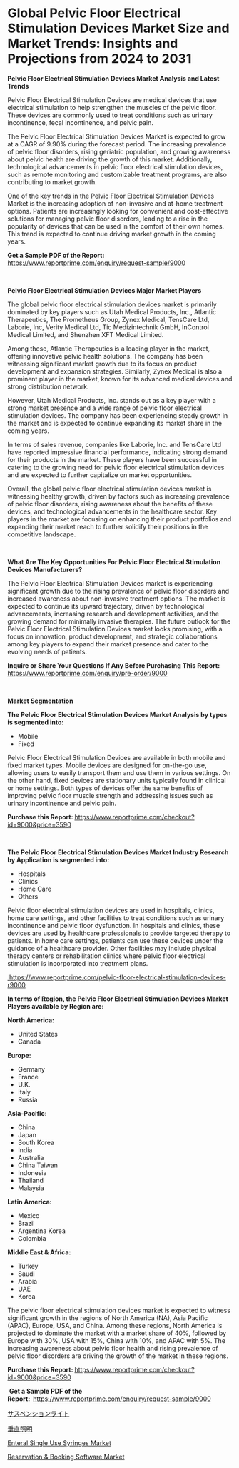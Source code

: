<p><h1>Global Pelvic Floor Electrical Stimulation Devices Market Size and Market Trends: Insights and Projections from 2024 to 2031</h1></p><p><strong>Pelvic Floor Electrical Stimulation Devices Market Analysis and Latest Trends</strong></p>
<p><p>Pelvic Floor Electrical Stimulation Devices are medical devices that use electrical stimulation to help strengthen the muscles of the pelvic floor. These devices are commonly used to treat conditions such as urinary incontinence, fecal incontinence, and pelvic pain.</p><p>The Pelvic Floor Electrical Stimulation Devices Market is expected to grow at a CAGR of 9.90% during the forecast period. The increasing prevalence of pelvic floor disorders, rising geriatric population, and growing awareness about pelvic health are driving the growth of this market. Additionally, technological advancements in pelvic floor electrical stimulation devices, such as remote monitoring and customizable treatment programs, are also contributing to market growth.</p><p>One of the key trends in the Pelvic Floor Electrical Stimulation Devices Market is the increasing adoption of non-invasive and at-home treatment options. Patients are increasingly looking for convenient and cost-effective solutions for managing pelvic floor disorders, leading to a rise in the popularity of devices that can be used in the comfort of their own homes. This trend is expected to continue driving market growth in the coming years.</p></p>
<p><strong>Get a Sample PDF of the Report:&nbsp;</strong> <a href="https://www.reportprime.com/enquiry/request-sample/9000">https://www.reportprime.com/enquiry/request-sample/9000</a></p>
<p>&nbsp;</p>
<p><strong>Pelvic Floor Electrical Stimulation Devices Major Market Players</strong></p>
<p><p>The global pelvic floor electrical stimulation devices market is primarily dominated by key players such as Utah Medical Products, Inc., Atlantic Therapeutics, The Prometheus Group, Zynex Medical, TensCare Ltd, Laborie, Inc, Verity Medical Ltd, Tic Medizintechnik GmbH, InControl Medical Limited, and Shenzhen XFT Medical Limited. </p><p>Among these, Atlantic Therapeutics is a leading player in the market, offering innovative pelvic health solutions. The company has been witnessing significant market growth due to its focus on product development and expansion strategies. Similarly, Zynex Medical is also a prominent player in the market, known for its advanced medical devices and strong distribution network. </p><p>However, Utah Medical Products, Inc. stands out as a key player with a strong market presence and a wide range of pelvic floor electrical stimulation devices. The company has been experiencing steady growth in the market and is expected to continue expanding its market share in the coming years.</p><p>In terms of sales revenue, companies like Laborie, Inc. and TensCare Ltd have reported impressive financial performance, indicating strong demand for their products in the market. These players have been successful in catering to the growing need for pelvic floor electrical stimulation devices and are expected to further capitalize on market opportunities.</p><p>Overall, the global pelvic floor electrical stimulation devices market is witnessing healthy growth, driven by factors such as increasing prevalence of pelvic floor disorders, rising awareness about the benefits of these devices, and technological advancements in the healthcare sector. Key players in the market are focusing on enhancing their product portfolios and expanding their market reach to further solidify their positions in the competitive landscape.</p></p>
<p>&nbsp;</p>
<p><strong>What Are The Key Opportunities For Pelvic Floor Electrical Stimulation Devices Manufacturers?</strong></p>
<p><p>The Pelvic Floor Electrical Stimulation Devices market is experiencing significant growth due to the rising prevalence of pelvic floor disorders and increased awareness about non-invasive treatment options. The market is expected to continue its upward trajectory, driven by technological advancements, increasing research and development activities, and the growing demand for minimally invasive therapies. The future outlook for the Pelvic Floor Electrical Stimulation Devices market looks promising, with a focus on innovation, product development, and strategic collaborations among key players to expand their market presence and cater to the evolving needs of patients.</p></p>
<p><strong>Inquire or Share Your Questions If Any Before Purchasing This Report:</strong> <a href="https://www.reportprime.com/enquiry/pre-order/9000">https://www.reportprime.com/enquiry/pre-order/9000</a></p>
<p>&nbsp;</p>
<p><strong>Market Segmentation</strong></p>
<p><strong>The Pelvic Floor Electrical Stimulation Devices Market Analysis by types is segmented into:</strong></p>
<p><ul><li>Mobile</li><li>Fixed</li></ul></p>
<p><p>Pelvic Floor Electrical Stimulation Devices are available in both mobile and fixed market types. Mobile devices are designed for on-the-go use, allowing users to easily transport them and use them in various settings. On the other hand, fixed devices are stationary units typically found in clinical or home settings. Both types of devices offer the same benefits of improving pelvic floor muscle strength and addressing issues such as urinary incontinence and pelvic pain.</p></p>
<p><strong>Purchase this Report:&nbsp;</strong><a href="https://www.reportprime.com/checkout?id=9000&price=3590">https://www.reportprime.com/checkout?id=9000&price=3590</a></p>
<p>&nbsp;</p>
<p><strong>The Pelvic Floor Electrical Stimulation Devices Market Industry Research by Application is segmented into:</strong></p>
<p><ul><li>Hospitals</li><li>Clinics</li><li>Home Care</li><li>Others</li></ul></p>
<p><p>Pelvic floor electrical stimulation devices are used in hospitals, clinics, home care settings, and other facilities to treat conditions such as urinary incontinence and pelvic floor dysfunction. In hospitals and clinics, these devices are used by healthcare professionals to provide targeted therapy to patients. In home care settings, patients can use these devices under the guidance of a healthcare provider. Other facilities may include physical therapy centers or rehabilitation clinics where pelvic floor electrical stimulation is incorporated into treatment plans.</p></p>
<p><a href="https://www.reportprime.com/pelvic-floor-electrical-stimulation-devices-r9000">&nbsp;https://www.reportprime.com/pelvic-floor-electrical-stimulation-devices-r9000</a></p>
<p><strong>In terms of Region, the Pelvic Floor Electrical Stimulation Devices Market Players available by Region are:</strong></p>
<p>
    <p> <strong> North America: </strong>
        <ul>
            <li>United States</li>
            <li>Canada</li>
        </ul>
        </p> 
    <p> <strong> Europe: </strong>
        <ul>
            <li>Germany</li>
            <li>France</li>
            <li>U.K.</li>
            <li>Italy</li>
            <li>Russia</li>
        </ul>
        </p> 
    <p> <strong> Asia-Pacific: </strong>
        <ul>
            <li>China</li>
            <li>Japan</li>
            <li>South Korea</li>
            <li>India</li>
            <li>Australia</li>
            <li>China Taiwan</li>
            <li>Indonesia</li>
            <li>Thailand</li>
            <li>Malaysia</li>
        </ul>
        </p> 
    <p> <strong> Latin America: </strong>
        <ul>
            <li>Mexico</li>
            <li>Brazil</li>
            <li>Argentina Korea</li>
            <li>Colombia</li>
        </ul>
        </p> 
    <p> <strong> Middle East & Africa: </strong>
        <ul>
            <li>Turkey</li>
            <li>Saudi</li>
            <li>Arabia</li>
            <li>UAE</li>
            <li>Korea</li>
        </ul>
    </p>
    </p>
<p><p>The pelvic floor electrical stimulation devices market is expected to witness significant growth in the regions of North America (NA), Asia Pacific (APAC), Europe, USA, and China. Among these regions, North America is projected to dominate the market with a market share of 40%, followed by Europe with 30%, USA with 15%, China with 10%, and APAC with 5%. The increasing awareness about pelvic floor health and rising prevalence of pelvic floor disorders are driving the growth of the market in these regions.</p></p>
<p><strong>Purchase this Report: </strong><a href="https://www.reportprime.com/checkout?id=9000&price=3590">https://www.reportprime.com/checkout?id=9000&price=3590</a></p>
<p>&nbsp;<strong>Get a Sample PDF of the Report:&nbsp;&nbsp;</strong><a href="https://www.reportprime.com/enquiry/request-sample/9000">https://www.reportprime.com/enquiry/request-sample/9000</a></p>
<p><strong></strong></p>
<p><p><a href="https://github.com/LeoraEber/Market-Research-Report-List-1/blob/main/590420277894.md">サスペンションライト</a></p><p><a href="https://github.com/tubbs463/Market-Research-Report-List-2/blob/main/328517977893.md">垂直照明</a></p><p><a href="https://github.com/riwar777/Market-Research-Report-List-1/blob/main/enteral-single-use-syringes-market.md">Enteral Single Use Syringes Market</a></p><p><a href="https://issuu.com/reportprime-2/docs/reservation-booking-software-market-size-2030.pptx">Reservation & Booking Software Market</a></p></p>